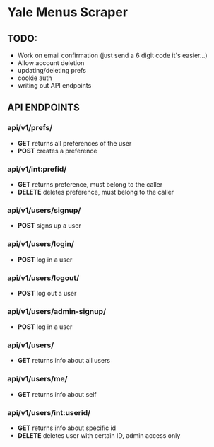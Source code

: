 # Yale Menus Scraper

## **TODO:**
- Work on email confirmation (just send a 6 digit code it's easier...)
- Allow account deletion
- updating/deleting prefs
- cookie auth
- writing out API endpoints

## **API ENDPOINTS**

### **api/v1/prefs/**
+ __GET__ returns all preferences of the user
+ __POST__ creates a preference
### **api/v1/int:prefid/**
+ __GET__ returns preference, must belong to the caller
+ __DELETE__ deletes preference, must belong to the caller
### **api/v1/users/signup/**
+ __POST__ signs up a user
### **api/v1/users/login/**
+ __POST__ log in a user
### **api/v1/users/logout/**
+ __POST__ log out a user
### **api/v1/users/admin-signup/**
+ __POST__ log in a user
### **api/v1/users/**
+ __GET__ returns info about all users
### **api/v1/users/me/**
+ __GET__ returns info about self
### **api/v1/users/int:userid/**
+ __GET__ returns info about specific id
+ __DELETE__ deletes user with certain ID, admin access only